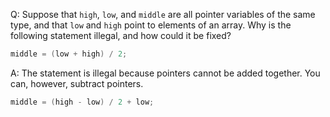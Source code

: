 Q: Suppose that `high`, `low`, and `middle` are all pointer variables of the
same type, and that `low` and `high` point to elements of an array. Why is the
following statement illegal, and how could it be fixed?

```c
middle = (low + high) / 2;
```

A: The statement is illegal because pointers cannot be added together. You can,
however, subtract pointers.

```c
middle = (high - low) / 2 + low;
```
